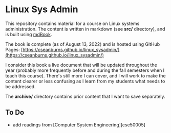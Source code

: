 # Linux Sys Admin

This repository contains material
for a course on Linux systems administration.
The content is written in markdown (see **src/** directory),
and is built using [mdBook][mdbook].

The book is complete (as of August 13, 2022)
and is hosted using GitHub Pages:
[https://cseanburns.github.io/linux_sysadmin/](https://cseanburns.github.io/linux_sysadmin/)

I consider this book a live document that will
be updated throughout the year
(probably more frequently before and
during the fall semesters when I teach this course).
There's still more I can cover, and
I will work to make the content clearer or less confusing
as I learn from my students what needs to be addressed.

The **archive/** directory contains
prior content that I want to save separately.

## To Do

- add readings from [Computer System Engineering][cse50005]

[mdbook]:https://github.com/rust-lang/mdBook
[cse5005]:https://natalieagus.github.io/50005/
